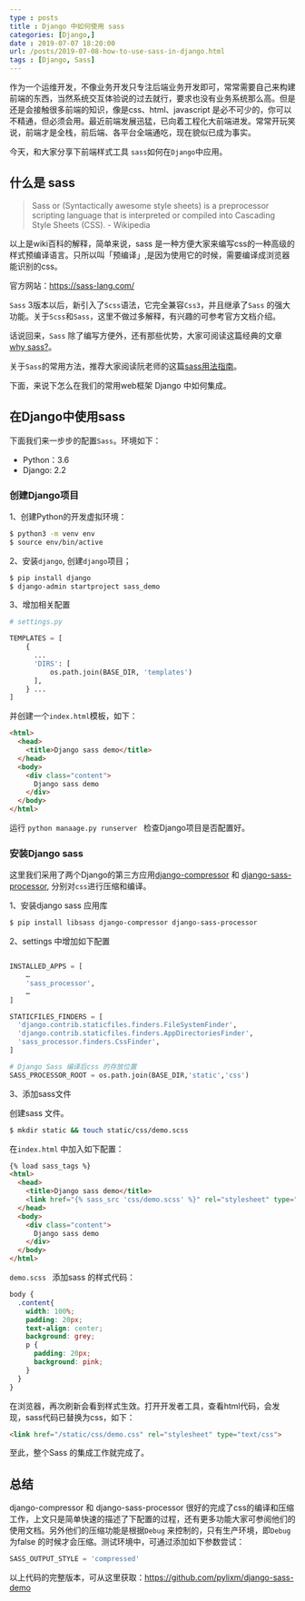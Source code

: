 ```yaml
---
type : posts
title : Django 中如何使用 sass
categories: [Django,] 
date : 2019-07-07 18:20:00
url: /posts/2019-07-08-how-to-use-sass-in-django.html 
tags : [Django, Sass]
---
```


作为一个运维开发，不像业务开发只专注后端业务开发即可，常常需要自己来构建前端的东西，当然系统交互体验说的过去就行，要求也没有业务系统那么高。但是还是会接触很多前端的知识，像是css、html、javascript 是必不可少的，你可以不精通，但必须会用。最近前端发展迅猛，已向着工程化大前端进发。常常开玩笑说，前端才是全栈，前后端、各平台全端通吃，现在貌似已成为事实。

今天，和大家分享下前端样式工具 `sass`如何在`Django`中应用。

## 什么是 sass 

> Sass or (Syntactically awesome style sheets) is a preprocessor scripting language that is interpreted or compiled into Cascading Style Sheets (CSS). - Wikipedia

以上是wiki百科的解释，简单来说，sass 是一种方便大家来编写css的一种高级的样式预编译语言。只所以叫「预编译」,是因为使用它的时候，需要编译成浏览器能识别的css。

官方网站：https://sass-lang.com/

`Sass` 3版本以后，新引入了`Scss`语法，它完全兼容`Css3`，并且继承了`Sass` 的强大功能。关于`Scss`和`Sass`，这里不做过多解释，有兴趣的可参考官方文档介绍。

话说回来，`Sass` 除了编写方便外，还有那些优势，大家可阅读这篇经典的文章[why sass?](https://alistapart.com/article/why-sass/#section1)。

关于`Sass`的常用方法，推荐大家阅读阮老师的这篇[sass用法指南](http://www.ruanyifeng.com/blog/2012/06/sass.html)。

下面，来说下怎么在我们的常用web框架 Django 中如何集成。

## 在Django中使用sass 

下面我们来一步步的配置`Sass`。环境如下：

- Python：3.6 
- Django: 2.2 

### 创建Django项目

1、创建Python的开发虚拟环境：

```bash
$ python3 -m venv env
$ source env/bin/active 
```

2、安装`django`, 创建`django`项目；

```bash
$ pip install django
$ django-admin startproject sass_demo
```

3、增加相关配置

```python
# settings.py 

TEMPLATES = [
    {
      ...
      'DIRS': [
          os.path.join(BASE_DIR, 'templates')
      ],
    } ... 
]
```

并创建一个`index.html`模板，如下：

```html
<html>
  <head>
    <title>Django sass demo</title>
  </head>
  <body>
    <div class="content">
      Django sass demo 
    </div>
  </body>
</html>
```

运行 `python manaage.py runserver ` 检查Django项目是否配置好。

### 安装Django sass 

这里我们采用了两个Django的第三方应用[django-compressor](https://github.com/django-compressor/django-compressor) 和 [django-sass-processor](https://github.com/jrief/django-sass-processor), 分别对`css`进行压缩和编译。

1、安装django sass 应用库

```bash 
$ pip install libsass django-compressor django-sass-processor
```

2、settings 中增加如下配置

```python

INSTALLED_APPS = [
    …
    'sass_processor',
    …
]

STATICFILES_FINDERS = [
  'django.contrib.staticfiles.finders.FileSystemFinder',
  'django.contrib.staticfiles.finders.AppDirectoriesFinder',
  'sass_processor.finders.CssFinder',
]

# Django Sass 编译后css 的存放位置
SASS_PROCESSOR_ROOT = os.path.join(BASE_DIR,'static','css')

```

3、添加sass文件

创建sass 文件。

```bash
$ mkdir static && touch static/css/demo.scss
```

在`index.html` 中加入如下配置：

```html
{% load sass_tags %}
<html>
  <head>
    <title>Django sass demo</title>
    <link href="{% sass_src 'css/demo.scss' %}" rel="stylesheet" type="text/css" />
  </head>
  <body>
    <div class="content">
      Django sass demo 
    </div>
  </body>
</html>
```

`demo.scss ` 添加sass 的样式代码：

```scss
body {
  .content{
    width: 100%;
    padding: 20px;
    text-align: center;
    background: grey;
    p {
      padding: 20px;
      background: pink;
    }
  }
}
```

在浏览器，再次刷新会看到样式生效。打开开发者工具，查看html代码，会发现，sass代码已替换为css，如下：

```html
<link href="/static/css/demo.css" rel="stylesheet" type="text/css">
```

至此，整个Sass 的集成工作就完成了。

## 总结

django-compressor 和 django-sass-processor 很好的完成了css的编译和压缩工作，上文只是简单快速的描述了下配置的过程，还有更多功能大家可参阅他们的使用文档。另外他们的压缩功能是根据`Debug` 来控制的，只有生产环境，即`Debug`为false 的时候才会压缩。测试环境中，可通过添加如下参数尝试：

```python
SASS_OUTPUT_STYLE = 'compressed'
```

以上代码的完整版本，可从这里获取：https://github.com/pylixm/django-sass-demo
